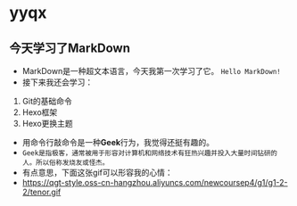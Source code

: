 # yyqx
## 今天学习了MarkDown
* MarkDown是一种超文本语言，今天我第一次学习了它。
`Hello MarkDown! `
* 接下来我还会学习：
1. Git的基础命令
2. Hexo框架
3. Hexo更换主题
* 用命令行敲命令是一种**Geek**行为，我觉得还挺有趣的。
* `Geek是指极客，通常被用于形容对计算机和网络技术有狂热兴趣并投入大量时间钻研的人。所以俗称发烧友或怪杰。`
* 有点意思，下面这张gif可以形容我的心情：
* https://qgt-style.oss-cn-hangzhou.aliyuncs.com/newcoursep4/g1/g1-2-2/tenor.gif
